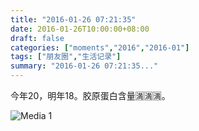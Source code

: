 ```yaml
---
title: "2016-01-26 07:21:35"
date: 2016-01-26T10:00:00+08:00
draft: false
categories: ["moments","2016","2016-01"]
tags: ["朋友圈","生活记录"]
summary: "2016-01-26 07:21:35..."
---
```


今年20，明年18。胶原蛋白含量🈵🈵🈵。

![Media 1](/Moments/photos/2016-01-26/201601260721350.jpg)

